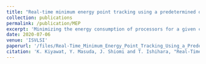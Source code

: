 ```yaml
---
title: "Real-time minimum energy point tracking using a predetermined optimal voltage setting strategy"
collection: publications
permalink: /publication/MEP
excerpt: 'Minimizing the energy consumption of processors for a given computational workload is highly desired for matured and energy efficient, information oriented society. In this paper, we refer to a pair of the supply voltage (VDD) and threshold voltage (VTH), which minimizes the energy consumption of the processor under a given computational workload, as a minimum energy point (MEP in short). Since always running at the MEP largely reduces the energy consumption of processors without fundamental degradation of the performance, a lot of methods for tracking the MEP at runtime have been investigated over the past several years. However, to the best of our knowledge, all the previous methods are based on time-consuming power measurement to identify the MEP at runtime, which prevents the real-time tracking of the MEP. This paper proposes a real-time MEP tracking method based on a predetermined MEP-curve which is characterized as a linear model for each chip at a boot phase. Experimental results obtained using a 50-stage fanout-4 inverter chain designed to reflect the behavior of a microprocessor pipeline demonstrate that the energy loss introduced by the linear approximation MEP model is only 3.1% at the worst case.'
date: 2020-07-06
venue: 'ISVLSI'
paperurl: '/files/Real-Time_Minimum_Energy_Point_Tracking_Using_a_Predetermined_Optimal_Voltage_Setting_Strategy.pdf'
citation: 'K. Kiyawat, Y. Masuda, J. Shiomi and T. Ishihara, "Real-Time Minimum Energy Point Tracking Using a Predetermined Optimal Voltage Setting Strategy", 2020 IEEE Computer Society Annual Symposium on VLSI (ISVLSI), pp. 415-421, 2020.'
---
```

<!--- K. Kiyawat, Y. Masuda, J. Shiomi and T. Ishihara, "Real-Time Minimum Energy Point Tracking Using a Predetermined Optimal Voltage Setting Strategy", 2020 IEEE Computer Society Annual Symposium on VLSI (ISVLSI), pp. 415-421, 2020. --->
